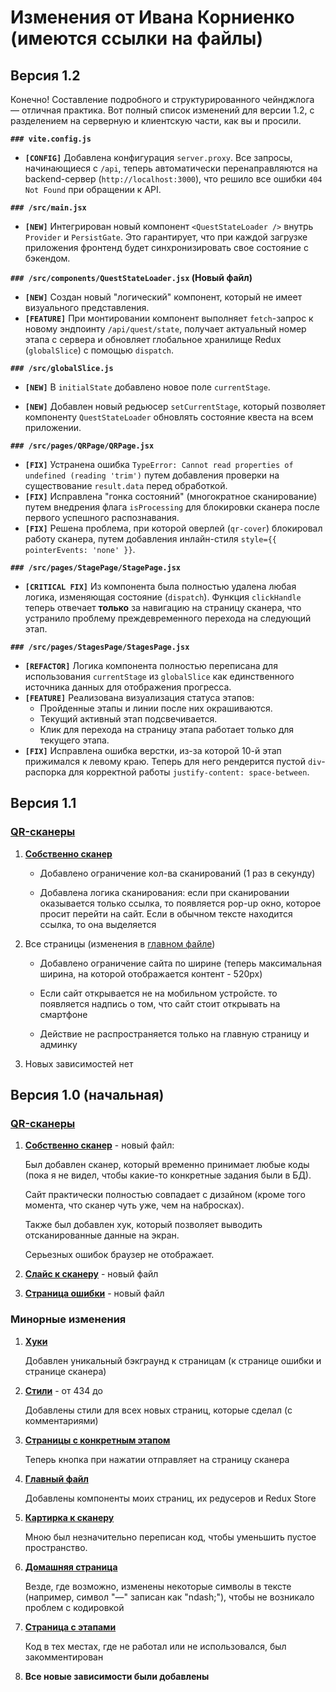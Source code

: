 # Изменения от Ивана Корниенко (имеются ссылки на файлы)

## Версия 1.2

Конечно! Составление подробного и структурированного чейнджлога — отличная практика. Вот полный список изменений для версии 1.2, с разделением на серверную и клиентскую части, как вы и просили.

**`### vite.config.js`**

- **`[CONFIG]`** Добавлена конфигурация `server.proxy`. Все запросы, начинающиеся с `/api`, теперь автоматически перенаправляются на backend-сервер (`http://localhost:3000`), что решило все ошибки `404 Not Found` при обращении к API.

**`### /src/main.jsx`**

- **`[NEW]`** Интегрирован новый компонент `<QuestStateLoader />` внутрь `Provider` и `PersistGate`. Это гарантирует, что при каждой загрузке приложения фронтенд будет синхронизировать свое состояние с бэкендом.

**`### /src/components/QuestStateLoader.jsx` (Новый файл)**

- **`[NEW]`** Создан новый "логический" компонент, который не имеет визуального представления.
- **`[FEATURE]`** При монтировании компонент выполняет `fetch`-запрос к новому эндпоинту `/api/quest/state`, получает актуальный номер этапа с сервера и обновляет глобальное хранилище Redux (`globalSlice`) с помощью `dispatch`.

**`### /src/globalSlice.js`**

- **`[NEW]`** В `initialState` добавлено новое поле `currentStage`.

- **`[NEW]`** Добавлен новый редьюсер `setCurrentStage`, который позволяет компоненту `QuestStateLoader` обновлять состояние квеста на всем приложении.

**`### /src/pages/QRPage/QRPage.jsx`**

- **`[FIX]`** Устранена ошибка `TypeError: Cannot read properties of undefined (reading 'trim')` путем добавления проверки на существование `result.data` перед обработкой.
- **`[FIX]`** Исправлена "гонка состояний" (многократное сканирование) путем внедрения флага `isProcessing` для блокировки сканера после первого успешного распознавания.
- **`[FIX]`** Решена проблема, при которой оверлей (`qr-cover`) блокировал работу сканера, путем добавления инлайн-стиля `style={{ pointerEvents: 'none' }}`.

**`### /src/pages/StagePage/StagePage.jsx`**

- **`[CRITICAL FIX]`** Из компонента была полностью удалена любая логика, изменяющая состояние (`dispatch`). Функция `clickHandle` теперь отвечает **только** за навигацию на страницу сканера, что устранило проблему преждевременного перехода на следующий этап.

**`### /src/pages/StagesPage/StagesPage.jsx`**

- **`[REFACTOR]`** Логика компонента полностью переписана для использования `currentStage` из `globalSlice` как единственного источника данных для отображения прогресса.
- **`[FEATURE]`** Реализована визуализация статуса этапов:
  - Пройденные этапы и линии после них окрашиваются.
  - Текущий активный этап подсвечивается.
  - Клик для перехода на страницу этапа работает только для текущего этапа.
- **`[FIX]`** Исправлена ошибка верстки, из-за которой 10-й этап прижимался к левому краю. Теперь для него рендерится пустой `div`-распорка для корректной работы `justify-content: space-between`.

## Версия 1.1

### [QR-сканеры](/src/pages/QRPage)

1. **[Собственно сканер](/src/pages/QRPage/QRPage.jsx)**

   - Добавлено ограничение кол-ва сканирований (1 раз в секунду)

   - Добавлена логика сканирования: если при сканировании оказывается только ссылка, то появляется pop-up окно, которое просит перейти на сайт. Если в обычном тексте находится ссылка, то она выделяется

2. Все страницы (изменения в [главном файле](/src/pages/QRPage/QRPage.jsx))

   - Добавлено ограничение сайта по ширине (теперь максимальная ширина, на которой отображается контент - 520px)

   - Если сайт открывается не на мобильном устройсте. то появляется надпись о том, что сайт стоит открывать на смартфоне

   - Действие не распространяется только на главную страницу и админку

3. Новых зависимостей нет

## Версия 1.0 (начальная)

### [QR-сканеры](/src/pages/QRPage)

1. **[Собственно сканер](/src/pages/QRPage/QRPage.jsx)** - новый файл:

   Был добавлен сканер, который временно принимает любые коды (пока я не видел, чтобы какие-то конкретные задания были в БД).

   Сайт практически полностью совпадает с дизайном (кроме того момента, что сканер чуть уже, чем на набросках).

   Также был добавлен хук, который позволяет выводить отсканированные данные на экран.

   Серьезных ошибок браузер не отображает.

2. **[Слайс к сканеру](/src/pages/QRPage/QRPage.jsx)** - новый файл

3. **[Страница ошибки](/src/pages/ErrorPage.jsx)** - новый файл

### Минорные изменения

1. **[Хуки](/src/hooks.js)**

   Добавлен уникальный бэкграунд к страницам (к странице ошибки и странице сканера)

2. **[Стили](/src/index.css)** - от 434 до

   Добавлены стили для всех новых страниц, которые сделал (с комментариями)

3. **[Страницы с конкретным этапом](/src/pages/StagePage/StagePage.jsx)**

   Теперь кнопка при нажатии отправляет на страницу сканера

4. **[Главный файл](/src/main.jsx)**

   Добавлены компоненты моих страниц, их редусеров и Redux Store

5. **[Картирка к сканеру](/src/assets/img/qr.svg)**

   Мною был незначительно переписан код, чтобы уменьшить пустое пространство.

6. **[Домашняя страница](/src/pages/HomePage/HomePage.jsx)**

   Везде, где возможно, изменены некоторые символы в тексте (например, символ "—" записан как "ndash;"), чтобы не возникало проблем с кодировкой

7. **[Страница с этапами](/src/pages/StagesPage/StagesPage.jsx)**

   Код в тех местах, где не работал или не использовался, был закомментирован

8. **Все новые зависимости были добавлены**
